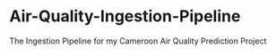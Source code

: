 # Air-Quality-Ingestion-Pipeline
The Ingestion Pipeline for my Cameroon Air Quality Prediction Project
